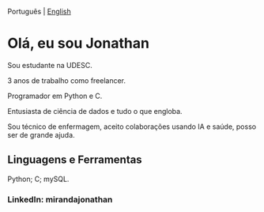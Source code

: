 Português | [English](https://github.com/Jonthmiranda/Jonthmiranda/blob/main/README.md)

# Olá, eu sou Jonathan

Sou estudante na UDESC.

3 anos de trabalho como freelancer.

Programador em Python e C.

Entusiasta de ciência de dados e tudo o que engloba.

Sou técnico de enfermagem, aceito colaborações usando IA e saúde, posso ser de grande ajuda.

## Linguagens e Ferramentas

Python; C; mySQL.

### LinkedIn: mirandajonathan
